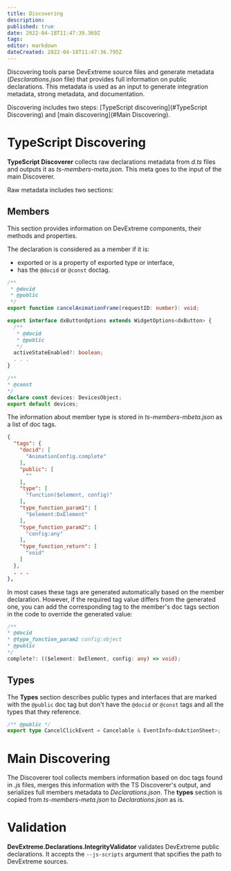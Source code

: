 ```yaml
---
title: Discovering
description: 
published: true
date: 2022-04-18T11:47:39.369Z
tags: 
editor: markdown
dateCreated: 2022-04-18T11:47:36.795Z
---
```


Discovering tools parse DevExtreme source files and generate metadata (*Desclarations.json* file) that provides full information on public declarations. This metadata is used as an input to generate integration metadata, strong metadata, and documentation.

Discovering includes two steps: [TypeScript discovering](#TypeScript Discovering) and [main discovering](#Main Discovering).

# TypeScript Discovering

**TypeScript Discoverer** collects raw declarations metadata from *d.ts* files and outputs it as *ts-members-meta.json*. This meta goes to the input of the main Discoverer.

Raw metadata includes two sections:

## Members

This section provides information on DevExtreme components, their methods and properties.

The declaration is considered as a member if it is:

* exported or is a property of exported type or interface,
* has the `@docid` or `@const` doctag.

```TypeScript
/**
 * @docid
 * @public
 */
export function cancelAnimationFrame(requestID: number): void;
```

```TypeScript
export interface dxButtonOptions extends WidgetOptions<dxButton> {
  /**
   * @docid
   * @public
   */
  activeStateEnabled?: boolean;
  . . .
}
```

```TypeScript
/**
* @const
*/
declare const devices: DevicesObject;
export default devices;
```

The information about member type is stored in *ts-members-mbeta.json* as a list of doc tags. 

```JSON
{
  "tags": {
    "docid": [
      "AnimationConfig.complete"
    ],
    "public": [
      ""
    ],
    "type": [
      "function($element, config)"
    ],
    "type_function_param1": [
      "$element:DxElement"
    ],
    "type_function_param2": [
      "config:any"
    ],
    "type_function_return": [
      "void"
    ]
  },
  . . .
},
```

In most cases these tags are generated automatically based on the member declaration. However, if the required tag value differs from the generated one, you can add the corresponding tag to the member's doc tags section in the code to override the generated value:

```TypeScript
/**
* @docid
* @type_function_param2 config:object
* @public
*/
complete?: (($element: DxElement, config: any) => void);
```

## Types

The **Types** section describes public types and interfaces that are marked with the `@public` doc tag but don't have the `@docid` or `@const` tags and all the types that they reference.

```TypeScript
/** @public */
export type CancelClickEvent = Cancelable & EventInfo<dxActionSheet>;
```

# Main Discovering

The Discoverer tool collects members information based on doc tags found in *.js* files, merges this information with the TS Discoverer's output, and serializes full members metadata to *Declarations.json*. The **types** section is copied from *ts-members-meta.json* to *Declarations.json* as is.

# Validation

**DevExtreme.Declarations.IntegrityValidator** validates DevExtreme public declarations. It accepts the `--js-scripts` argument that spcifies the path to DevExtreme sources.